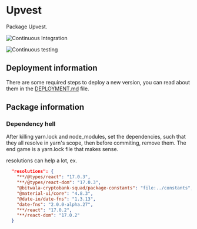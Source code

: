 # Upvest

Package Upvest.

![Continuous Integration](https://github.bitwa.la/bitwala-cryptobank-squad/package-ui-kit-web/workflows/Continuous%20Integration/badge.svg)

![Continuous testing](https://github.bitwa.la/bitwala-cryptobank-squad/package-ui-kit-web/workflows/Continuous%20Testing/badge.svg?event=push)


## Deployment information

There are some required steps to deploy a new version, you can read about them in the [DEPLOYMENT.md](DEPLOYMENT.md) file.

## Package information

### Dependency hell

After killing yarn.lock and node_modules,
set the dependencies, such that they all resolve
in yarn's scope, then before commiting, remove them.
The end game is a yarn.lock file that makes sense.

resolutions can help a lot, ex.

```json
  "resolutions": {
    "**/@types/react": "17.0.3",
    "**/@types/react-dom": "17.0.3",
    "@bitwala-cryptobank-squad/package-constants": "file:../constants",
    "@material-ui/core": "4.8.3",
    "@date-io/date-fns": "1.3.13",
    "date-fns": "2.0.0-alpha.27",
    "**/react": "17.0.2",
    "**/react-dom": "17.0.2"
  }
```
